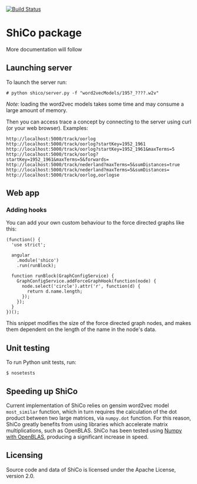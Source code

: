 [![Build Status](https://travis-ci.org/NLeSC/ShiCo.svg?branch=master)](https://travis-ci.org/NLeSC/ShiCo)

# ShiCo package

More documentation will follow

## Launching server

To launch the server run:
```
# python shico/server.py -f "word2vecModels/195?_????.w2v"
```

*Note:* loading the word2vec models takes some time and may consume a large amount of memory.

Then you can access trace a concept by connecting to the server using curl (or your web browser). Examples:

```
http://localhost:5000/track/oorlog
http://localhost:5000/track/oorlog?startKey=1952_1961
http://localhost:5000/track/oorlog?startKey=1952_1961&maxTerms=5
http://localhost:5000/track/oorlog?startKey=1952_1961&maxTerms=5&forwards=
http://localhost:5000/track/nederland?maxTerms=5&sumDistances=true
http://localhost:5000/track/nederland?maxTerms=5&sumDistances=
http://localhost:5000/track/oorlog,oorlogse
```

## Web app

### Adding hooks

You can add your own custom behaviour to the force directed graphs like this:
```
(function() {
  'use strict';

  angular
    .module('shico')
    .run(runBlock);

  function runBlock(GraphConfigService) {
    GraphConfigService.addForceGraphHook(function(node) {
      node.select('circle').attr('r', function(d) {
        return d.name.length;
      });
    });
  }
})();

```

This snippet modifies the size of the force directed graph nodes, and makes them dependent on the length of the name in the node's data.


## Unit testing
To run Python unit tests, run:
```
$ nosetests
```


## Speeding up ShiCo

Current implementation of ShiCo relies on gensim word2vec model `most_similar` function, which in turn requires the calculation of the dot product between two large matrices, via `numpy.dot` function. For this reason, ShiCo greatly benefits from using libraries which accelerate matrix multiplications, such as OpenBLAS. ShiCo has been tested using [Numpy with OpenBLAS](https://hunseblog.wordpress.com/2014/09/15/installing-numpy-and-openblas/), producing a significant increase in speed.

## Licensing

Source code and data of ShiCo is licensed under the Apache License, version 2.0.
